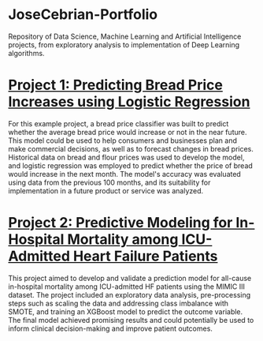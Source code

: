 # JoseCebrian-Portfolio
Repository of Data Science, Machine Learning and Artificial Intelligence projects, from exploratory analysis to implementation of Deep Learning algorithms.
# [Project 1: Predicting Bread Price Increases using Logistic Regression](https://github.com/JoseCebrian12/Bread_price_prediction) 
For this example project, a bread price classifier was built to predict whether the average bread price would increase or not in the near future. This model could be used to help consumers and businesses plan and make commercial decisions, as well as to forecast changes in bread prices. Historical data on bread and flour prices was used to develop the model, and logistic regression was employed to predict whether the price of bread would increase in the next month. The model's accuracy was evaluated using data from the previous 100 months, and its suitability for implementation in a future product or service was analyzed.

# [Project 2: Predictive Modeling for In-Hospital Mortality among ICU-Admitted Heart Failure Patients](https://github.com/JoseCebrian12/Bread_price_prediction) 
This project aimed to develop and validate a prediction model for all-cause in-hospital mortality among ICU-admitted HF patients using the MIMIC III dataset. The project included an exploratory data analysis, pre-processing steps such as scaling the data and addressing class imbalance with SMOTE, and training an XGBoost model to predict the outcome variable. The final model achieved promising results and could potentially be used to inform clinical decision-making and improve patient outcomes.



